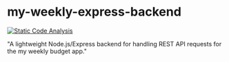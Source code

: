 # my-weekly-express-backend

[![Static Code Analysis](https://github.com/sudosf/my-weekly-express.js-backend/actions/workflows/static-analysis.yml/badge.svg)](https://github.com/sudosf/my-weekly-express.js-backend/actions/workflows/static-analysis.yml)

"A lightweight Node.js/Express backend for handling REST API requests for the my weekly budget app."
